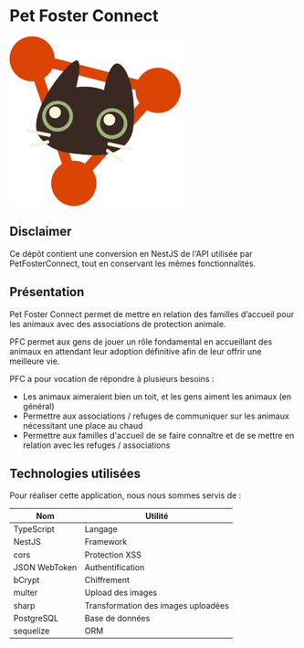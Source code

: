 # Pet Foster Connect

<img src="./src/assets/icons/logo.svg" alt="Logo de PetFosterConnect" width="300"/>

## Disclaimer

Ce dépôt contient une conversion en NestJS de l'API utilisée par PetFosterConnect, tout en conservant les mêmes fonctionnalités.

## Présentation

Pet Foster Connect permet de mettre en relation des familles d’accueil pour les animaux avec des associations de protection animale.

PFC permet aux gens de jouer un rôle fondamental en accueillant des animaux en attendant leur adoption définitive afin de leur offrir une meilleure vie.

PFC a pour vocation de répondre à plusieurs besoins :

- Les animaux aimeraient bien un toit, et les gens aiment les animaux (en général)
- Permettre aux associations / refuges de communiquer sur les animaux nécessitant une place au chaud
- Permettre aux familles d'accueil de se faire connaître et de se mettre en relation avec les refuges / associations

## Technologies utilisées

Pour réaliser cette application, nous nous sommes servis de :

|   **Nom**      |     **Utilité**   |
| -------------- | ----------------- |
| TypeScript | Langage |
| NestJS | Framework |
| cors | Protection XSS |
| JSON WebToken | Authentification |
| bCrypt | Chiffrement |
| multer | Upload des images |
| sharp | Transformation des images uploadées |
| PostgreSQL | Base de données |
| sequelize | ORM |
